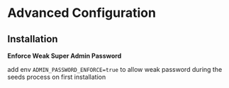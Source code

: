 # Advanced Configuration

## Installation

**Enforce Weak Super Admin Password**

add env `ADMIN_PASSWORD_ENFORCE=true` to allow weak password during the seeds process on first installation 
